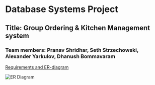 # Database Systems Project
## Title: Group Ordering & Kitchen Management system
### Team members: Pranav Shridhar, Seth Strzechowski, Alexander Yarkulov, Dhanush Bommavaram

[Requirements and ER-diagram](https://docs.google.com/document/d/1oLWyhYwH385UaZRH21bErTq2O_x-Trv6vp0oQzHxTOQ/edit?usp=sharing)

![ER Diagram](https://i.ibb.co/JczNL6j/Entity-relationship-ER-Diagram-Community-Copy-1.png)



